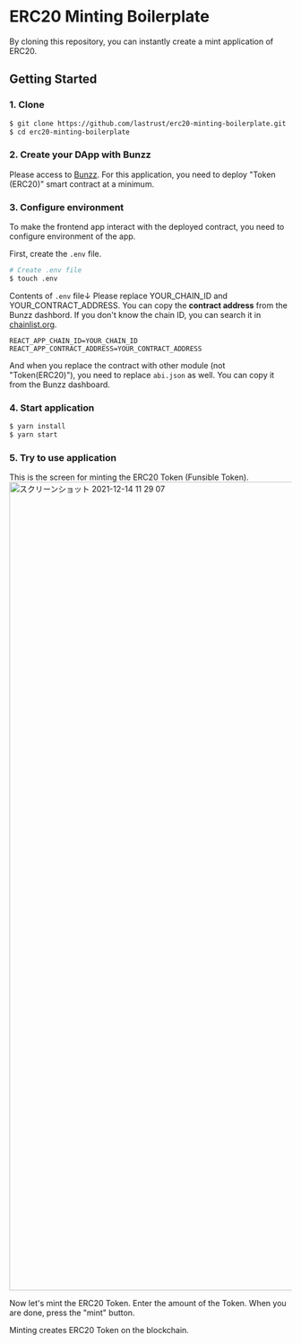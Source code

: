 # ERC20 Minting Boilerplate

By cloning this repository, you can instantly create a mint application of ERC20.

## Getting Started

### 1. Clone

```bash
$ git clone https://github.com/lastrust/erc20-minting-boilerplate.git
$ cd erc20-minting-boilerplate
```

### 2. Create your DApp with Bunzz

Please access to [Bunzz](https://app.bunzz.dev).
For this application, you need to deploy "Token (ERC20)" smart contract at a minimum.

### 3. Configure environment

To make the frontend app interact with the deployed contract, you need to configure environment of the app.

First, create the `.env` file.

```bash
# Create .env file
$ touch .env
```

Contents of `.env` file↓
Please replace YOUR_CHAIN_ID and YOUR_CONTRACT_ADDRESS.
You can copy the **contract address** from the Bunzz dashbord.
If you don't know the chain ID, you can search it in [chainlist.org](https://chainlist.org/).
```
REACT_APP_CHAIN_ID=YOUR_CHAIN_ID
REACT_APP_CONTRACT_ADDRESS=YOUR_CONTRACT_ADDRESS
```

And when you replace the contract with other module (not "Token(ERC20)"), you need to replace `abi.json` as well. You can copy it from the Bunzz dashboard.

### 4. Start application

```bash
$ yarn install
$ yarn start
```

### 5. Try to use application

This is the screen for minting the ERC20 Token (Funsible Token).
<img width="1440" alt="スクリーンショット 2021-12-14 11 29 07" src="https://user-images.githubusercontent.com/53442928/145922057-66f7e102-17a6-40a1-98c8-4db3335e7c69.png">

Now let's mint the ERC20 Token. Enter the amount of the Token.
When you are done, press the "mint" button.

Minting creates ERC20 Token on the blockchain.
